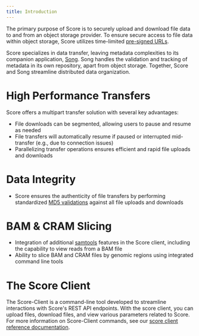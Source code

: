 ```yaml
---
title: Introduction
---
```


The primary purpose of Score is to securely upload and download file data to and from an object storage provider. To ensure secure access to file data within object storage, Score utilizes time-limited <a href="https://docs.aws.amazon.com/AmazonS3/latest/userguide/ShareObjectPreSignedURL.html" target="_blank" rel="noopener noreferrer">pre-signed URLs</a>. 

Score specializes in data transfer, leaving metadata complexities to its companion application, <a href="/documentation/song" target="_blank" rel="noopener noreferrer">Song</a>. Song handles the validation and tracking of metadata in its own repository, apart from object storage. Together, Score and Song streamline distributed data organization.

# High Performance Transfers

Score offers a multipart transfer solution with several key advantages:

- File downloads can be segmented, allowing users to pause and resume as needed
- File transfers will automatically resume if paused or interrupted mid-transfer (e.g., due to connection issues)
- Parallelizing transfer operations ensures efficient and rapid file uploads and downloads

# Data Integrity

- Score ensures the authenticity of file transfers by performing standardized <a href="https://www.ietf.org/rfc/rfc1321.txt" target="_blank" rel="noopener noreferrer">MD5 validations</a> against all file uploads and downloads

# BAM & CRAM Slicing

- Integration of additional <a href="http://www.htslib.org/" target="_blank" rel="noopener noreferrer">samtools</a> features in the Score client, including the capability to view reads from a BAM file
- Ability to slice BAM and CRAM files by genomic regions using integrated command line tools

# The Score Client

The Score-Client is a command-line tool developed to streamline interactions with Score's REST API endpoints. With the score client, you can upload files, download files, and view various parameters related to Score. For more information on Score-Client commands, see our <a href="./reference/commands.md" target="_blank" rel="noopener noreferrer">score client reference documentation</a>.
